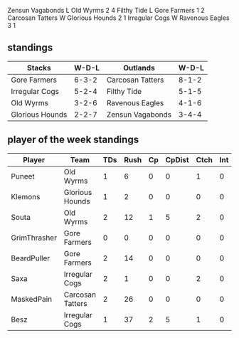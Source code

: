 Zensun Vagabonds L Old Wyrms 2 4
Filthy Tide L Gore Farmers 1 2
Carcosan Tatters W Glorious Hounds 2 1
Irregular Cogs W Ravenous Eagles 3 1

## standings

| Stacks | W-D-L | Outlands | W-D-L |
|-------|-----|--|--|
| Gore Farmers | 6-3-2 | Carcosan Tatters | 8-1-2 |
| Irregular Cogs | 5-2-4 | Filthy Tide | 5-1-5 |
| Old Wyrms | 3-2-6 | Ravenous Eagles | 4-1-6 |
| Glorious Hounds | 2-2-7 | Zensun Vagabonds | 3-4-4 |

## player of the week standings

| Player            | Team             | TDs  | Rush | Cp   | CpDist | Ctch | Int | Cas  | Blck | Sck | MVP | SPP  |
|-------------------|------------------|------|------|------|----------|---------|---|---|--------|-------|------|------|
| Puneet            | Old Wyrms        |     1 |    6 |    0 |        0 |      1 |     0 |    1 |      6 |     0 |    1 |   10 |
| Klemons           | Glorious Hounds  |     1 |    2 |    0 |        0 |      0 |     0 |    0 |      5 |     0 |    1 |    8 |
| Souta             | Old Wyrms        |     2 |   12 |    1 |        5 |      2 |     0 |    0 |      1 |     0 |    0 |    7 |
| GrimThrasher      | Gore Farmers     |     0 |    0 |    0 |        0 |      0 |     0 |    1 |      6 |     0 |    1 |    7 |
| BeardPuller       | Gore Farmers     |     2 |   14 |    0 |        0 |      0 |     0 |    0 |      2 |     0 |    0 |    6 |
| Saxa              | Irregular Cogs   |     2 |    1 |    0 |        0 |      2 |     0 |    0 |      2 |     0 |    0 |    6 |
| MaskedPain         | Carcosan Tatters |     2 |   26 |    0 |        0 |      0 |     0 |    0 |      3 |     1 |    0 |    6 |
| Besz              | Irregular Cogs   |     1 |   37 |    2 |        5 |      1 |     0 |    0 |      1 |     0 |    0 |    5 |
